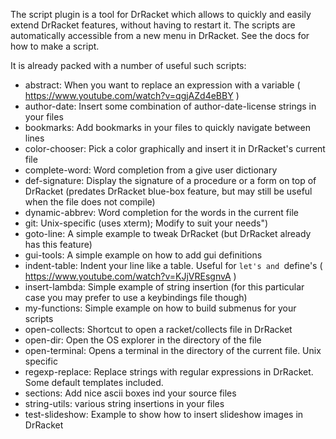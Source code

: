 The script plugin is a tool for DrRacket which allows to quickly and easily extend DrRacket features, without having to restart it.
The scripts are automatically accessible from a new menu in DrRacket.
See the docs for how to make a script.

It is already packed with a number of useful such scripts:
* abstract: When you want to replace an expression with a variable ( https://www.youtube.com/watch?v=qgjAZd4eBBY )
* author-date: Insert some combination of author-date-license strings in your files
* bookmarks: Add bookmarks in your files to quickly navigate between lines
* color-chooser: Pick a color graphically and insert it in DrRacket's current file
* complete-word: Word completion from a give user dictionary
* def-signature: Display the signature of a procedure or a form on top of DrRacket (predates DrRacket blue-box feature, but may still be useful when the file does not compile)
* dynamic-abbrev: Word completion for the words in the current file
* git: Unix-specific (uses xterm); Modify to suit your needs")
* goto-line: A simple example to tweak DrRacket (but DrRacket already has this feature)
* gui-tools: A simple example on how to add gui definitions
* indent-table: Indent your line like a table. Useful for `let's and `define's ( https://www.youtube.com/watch?v=KJjVREsgnvA )
* insert-lambda: Simple example of string insertion (for this particular case you may prefer to use a keybindings file though)
* my-functions: Simple example on how to build submenus for your scripts
* open-collects: Shortcut to open a racket/collects file in DrRacket
* open-dir: Open the OS explorer in the directory of the file
* open-terminal: Opens a terminal in the directory of the current file. Unix specific 
* regexp-replace: Replace strings with regular expressions in DrRacket. Some default templates included.
* sections: Add nice ascii boxes ind your source files
* string-utils: various string insertions in your files
* test-slideshow: Example to show how to insert slideshow images in DrRacket

